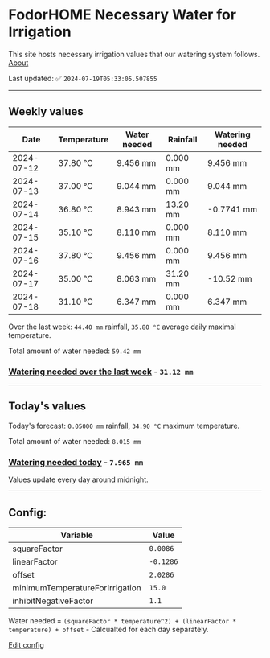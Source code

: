 # FodorHOME Necessary Water for Irrigation

This site hosts necessary irrigation values that our watering system follows. [About](https://github.com/redyau/irrigation)

Last updated: ✅ `2024-07-19T05:33:05.507855`

---

## Weekly values

| Date | Temperature | Water needed | Rainfall | Watering needed |
|-----|-----|-----|-----|-----|
| 2024-07-12 | 37.80 °C | 9.456 mm | 0.000 mm | 9.456 mm |
| 2024-07-13 | 37.00 °C | 9.044 mm | 0.000 mm | 9.044 mm |
| 2024-07-14 | 36.80 °C | 8.943 mm | 13.20 mm | -0.7741 mm |
| 2024-07-15 | 35.10 °C | 8.110 mm | 0.000 mm | 8.110 mm |
| 2024-07-16 | 37.80 °C | 9.456 mm | 0.000 mm | 9.456 mm |
| 2024-07-17 | 35.00 °C | 8.063 mm | 31.20 mm | -10.52 mm |
| 2024-07-18 | 31.10 °C | 6.347 mm | 0.000 mm | 6.347 mm |


Over the last week: `44.40 mm` rainfall, `35.80 °C` average daily maximal temperature.

Total amount of water needed: `59.42 mm`

### [Watering needed over the last week](lastweek.txt) - `31.12 mm`

---

## Today's values

Today's forecast: `0.05000 mm` rainfall, `34.90 °C` maximum temperature.

Total amount of water needed: `8.015 mm`

### [Watering needed today](today.txt) - `7.965 mm`

Values update every day around midnight.

---

## Config:

| Variable | Value |
|-----|-----|
| squareFactor | `0.0086` |
| linearFactor | `-0.1286` |
| offset | `2.0286` |
| minimumTemperatureForIrrigation | `15.0` |
| inhibitNegativeFactor | `1.1` |

Water needed = `(squareFactor * temperature^2) + (linearFactor * temperature) + offset` - Calcualted for each day separately.

[Edit config](https://github.com/RedyAu/irrigation/edit/main/config.json)
